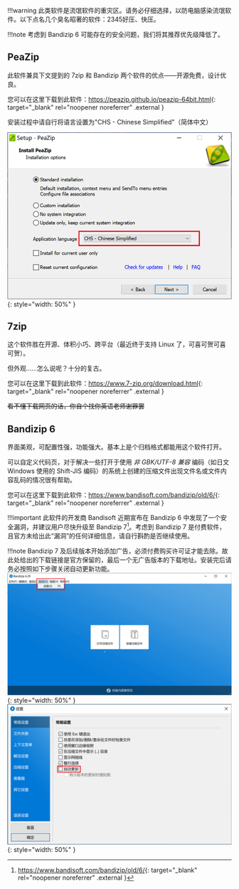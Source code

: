 !!!warning
	此类软件是流氓软件的重灾区。请务必仔细选择，以防电脑感染流氓软件。以下点名几个臭名昭著的软件：2345好压、快压。

!!!note
	考虑到 Bandizip 6 可能存在的安全问题，我们将其推荐优先级降低了。

## PeaZip
此软件兼具下文提到的 7zip 和 Bandizip 两个软件的优点——开源免费，设计优良。

您可以在这里下载到此软件：<https://peazip.github.io/peazip-64bit.html>{: target="_blank" rel="noopener noreferrer" .external }

安装过程中请自行将语言设置为"CHS - Chinese Simplified"（简体中文）

![](./images/peazip-language.png){: style="width: 50%" }

## 7zip
这个软件胜在开源、体积小巧、跨平台（最近终于支持 Linux 了，可喜可贺可喜可贺）。

但外观……怎么说呢？十分的复古。

您可以在这里下载到此软件：<https://www.7-zip.org/download.html>{: target="_blank" rel="noopener noreferrer" .external }

~~看不懂下载网页的话，你自个找你英语老师谢罪罢~~

## Bandizip 6
界面美观，可配置性强，功能强大。基本上是个归档格式都能用这个软件打开。

可以自定义代码页，对于解决一些打开于使用 *非 GBK/UTF-8 兼容* 编码（如日文 Windows 使用的 Shift-JIS 编码）的系统上创建的压缩文件出现文件名或文件内容乱码的情况很有帮助。

您可以在这里下载到此软件：<https://www.bandisoft.com/bandizip/old/6/>{: target="_blank" rel="noopener noreferrer" .external }

!!!important
	此软件的开发商 Bandisoft 近期宣布在 Bandizip 6 中发现了一个安全漏洞，并建议用户尽快升级至 Bandizip 7[^1]。考虑到 Bandizip 7 是付费软件，且官方未给出此“漏洞”的任何详细信息，请自行斟酌是否继续使用。

!!!note
	Bandizip 7 及后续版本开始添加广告，必须付费购买许可证才能去除。故此处给出的下载链接是官方保留的，最后一个无广告版本的下载地址。安装完后请务必按照如下步骤关闭自动更新功能。  
	![Step 1](./images/disable-bandizip-update-1.png){: style="width: 50%" }  
	![Step 2](./images/disable-bandizip-update-2.png){: style="width: 50%" }

[^1]: <https://www.bandisoft.com/bandizip/old/6/>{: target="_blank" rel="noopener noreferrer" .external }